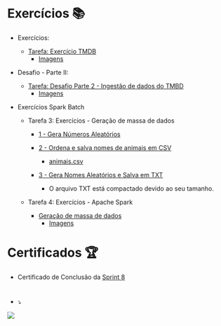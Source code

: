 # Exercícios 📚

- Exercícios:
	- [Tarefa: Exercício TMDB](exercicios/seção-2-exercícios/tarefa-exercício-tmdb/top_rated_movies.py)
		- [Imagens](exercicios/seção-2-exercícios/tarefa-exercício-tmdb/PDF-01.pdf)

- Desafio - Parte II:
	-  [Tarefa: Desafio Parte 2 - Ingestão de dados do TMBD](exercicios/seção-3-desafio-parte-II/tarefa-desafio-parte-2-ingestão-de-dados-do-tmbd/projeto_final_parte_2.py)
		- [Imagens](exercicios/seção-3-desafio-parte-II/tarefa-desafio-parte-2-ingestão-de-dados-do-tmbd/README.md)
 
- Exercícios Spark Batch
	- Tarefa 3: Exercícios - Geração de massa de dados
		- [1 - Gera Números Aleatórios](exercicios/seção-4-exercícios-spark-batch/tarefa-exercícios-geração-de-massa-de-dados/1-lista_numeros_aleatorios_invertida/lista_numeros_aleatorios_invertida.py)

		- [2 - Ordena e salva nomes de animais em CSV](exercicios/seção-4-exercícios-spark-batch/tarefa-exercícios-geração-de-massa-de-dados/2-ordenar_e_salvar_animais_em_csv/ordenar_e_salvar_animais_em_csv.py)
			- [animais.csv](exercicios/seção-4-exercícios-spark-batch/tarefa-exercícios-geração-de-massa-de-dados/2-ordenar_e_salvar_animais_em_csv/animais.csv)

		- [3 - Gera Nomes Aleatórios e Salva em TXT](exercicios/seção-4-exercícios-spark-batch/tarefa-exercícios-geração-de-massa-de-dados/3-gerar_nomes_aleatorios_e_salvar_em_txt/gerar_nomes_aleatorios_e_salvar_em_txt.py)
			- O arquivo TXT está compactado devido ao seu tamanho.






	- Tarefa 4: Exercícios - Apache Spark
		- [Geração de massa de dados](exercicios/seção-4-exercícios-spark-batch/tarefa-exercícios-apache-spark/exercicio_intro_spark.py)
			- [Imagens](exercicios/seção-4-exercícios-spark-batch/tarefa-exercícios-apache-spark/PDF-03.pdf)

# Certificados 🏆

- Certificado de Conclusão da
[Sprint 8](https://www.udemy.com/certificate/UC-9dfc6af2-28ce-472f-8d45-87881672220f/)


#


- ⤵
  
![](https://img-c.udemycdn.com/redactor/raw/assignment/2023-02-22_18-33-31-3313decda2d126fba396531fe8dd1f8f.png)
